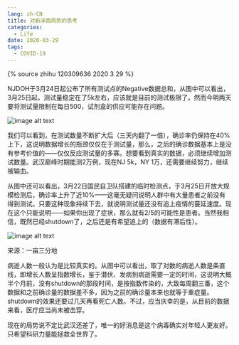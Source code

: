 ```yaml
---
lang: zh-CN
title: 对新泽西局势的思考
categories:
  - Life
date: 2020-03-29
tags:
  - COVID-19
---
```

{% source zhihu 120309636 2020 3 29 %}

NJDOH于3月24日起公布了所有测试点的Negative数据总和，从图中可以看出，3月25日起，测试量稳定在了5k左右，应该就是目前的测试极限了。然而今明两天要将测试量限制在每日500，试剂盒的供应可能存在问题。
<!--more-->

![image alt text](https://api.njzjz.win/1ptAY5tOFNbX3BtjNd5wgUwxsnY89Vlse)

我们可以看到，在测试数量不断扩大后（三天内翻了一倍），确诊率仍保持在40%上下，这说明数据增长的瓶颈仅仅在于测试量，那么，之后的确诊数据基本上是没有参考价值的——仅仅反应测试量的多寡。想要看到真实的数据，必须继续增加测试数量。武汉巅峰时期能测2万例，现在NJ 5k，NY 1万，还需要继续努力，继续被输血。

从图中还可以看出，3月22日国民自卫队搭建的临时检测点，于3月25日开放大规模检测后，确诊率上升了近10%——这毫无疑问说明人群中有大量患者之前没有得到测试。只要这种现象持续下去，就说明测试量还没有追上疫情的蔓延速度。现在这个只能说明——如果你出现了症状，那么就有2/5的可能性是患者。当然我相信，既然已经shutdown了，之后还是有希望追上的（数据有滞后性）。

![image alt text](https://api.njzjz.win/1qt2EKhOGwpUJdA0FDR_3K2IDb11tmDDG)

来源：一亩三分地

病逝人数一般认为是比较真实的。从图中可以看出，取了对数的病逝人数是条直线，即增长人数呈指数增长，鉴于潜伏、发病到病逝需要一定的时间，这说明大概半个月前，没有shutdown的那段时间，是按指数传染的，大致每周翻三番，这个数据和之前确诊量的数据差不多，因为之前的确诊量本来也就等于重症量。shutdown的效果还要过几天再看死亡人数。不过，应当庆幸的是，从目前的数据来看，医疗应当尚未被击穿。

现在的局势说不定比武汉还差了，唯一的好消息是这个病毒确实对年轻人更友好。只希望科研力量能拯救全世界了。
